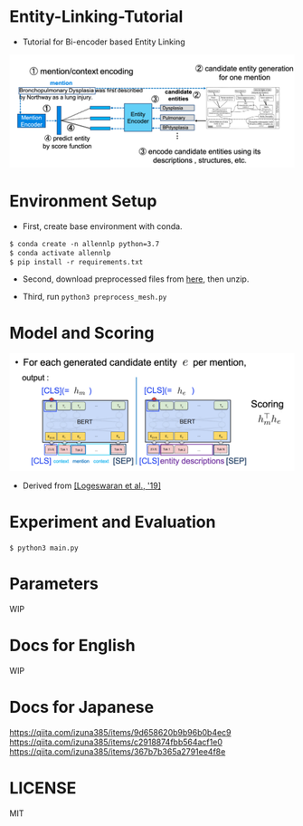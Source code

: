 # Entity-Linking-Tutorial
* Tutorial for Bi-encoder based Entity Linking

![biencoder](./docs/candidate_biencoder.png)

# Environment Setup
* First, create base environment with conda.
```
$ conda create -n allennlp python=3.7
$ conda activate allennlp
$ pip install -r requirements.txt
```
* Second, download preprocessed files from [here](https://drive.google.com/drive/folders/1P-iXskc-hbqXateWh3wRknni_knqsagN?usp=sharing), then unzip.

* Third, run `python3 preprocess_mesh.py`

# Model and Scoring
![scoring](./docs/scoring.png)
* Derived from [[Logeswaran et al., '19]](https://arxiv.org/abs/1906.07348)

# Experiment and Evaluation
`$ python3 main.py`

# Parameters
WIP

# Docs for English
WIP

# Docs for Japanese
https://qiita.com/izuna385/items/9d658620b9b96b0b4ec9
https://qiita.com/izuna385/items/c2918874fbb564acf1e0
https://qiita.com/izuna385/items/367b7b365a2791ee4f8e

# LICENSE
MIT